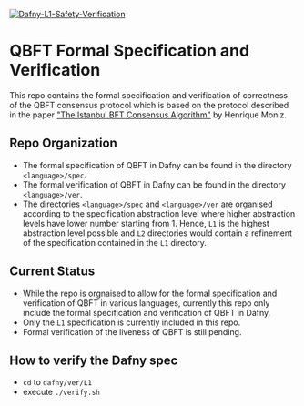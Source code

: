 [![Dafny-L1-Safety-Verification](https://github.com/ConsenSys/qbft-formal-spec-and-verification/actions/workflows/Dafny-L1-Safety-Verification.yml/badge.svg)](https://github.com/ConsenSys/qbft-formal-spec-and-verification/actions/workflows/Dafny-L1-Safety-Verification.yml)

# QBFT Formal Specification and Verification

This repo contains the formal specification and verification of correctness of the QBFT consensus protocol which is based on the protocol described in the paper ["The Istanbul BFT Consensus Algorithm"](https://arxiv.org/abs/2002.03613) by Henrique Moniz.

## Repo Organization
- The formal specification of QBFT in Dafny can be found in the directory `<language>/spec`.
- The formal verification of QBFT in Dafny can be found in the directory `<language>/ver`.
- The directories `<language>/spec` and `<language>/ver` are organised according to the specification abstraction level where higher abstraction levels have lower number starting from 1. Hence, `L1` is the highest abstraction level possible and `L2` directories would contain a refinement of the specification contained in the `L1` directory.

## Current Status
- While the repo is orgnaised to allow for the formal specification and verification of QBFT in various languages, currently this repo only include the formal specification and verification of QBFT in Dafny.
- Only the `L1` specification is currently included in this repo.
- Formal verification of the liveness of QBFT is still pending.

## How to verify the Dafny spec
- `cd` to `dafny/ver/L1`
- execute `./verify.sh`
